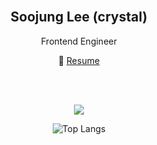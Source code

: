 <br />

<div align="center">
<h2>Soojung Lee (crystal)</h2>
<p>Frontend Engineer</p>
</div>


<div align="center">

📄 <a href="https://crystal1229d.github.io/resu-folio/">Resume</a>

</div>

<br />

<br/>

<p align="center">
  <a href="https://skillicons.dev">
    <img src="https://skillicons.dev/icons?i=js,ts,react,redux,styledcomponents,php,mysql" />
  </a>
</p>


<div align="center">

![Top Langs](https://github-readme-stats.vercel.app/api/top-langs/?username=crystal1229d&layout=compact)

</div>
